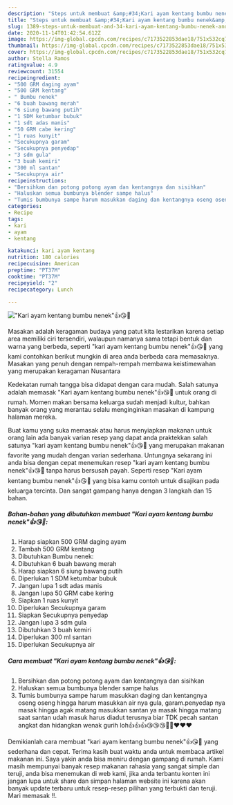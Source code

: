 ```yaml
---
description: "Steps untuk membuat &amp;#34;Kari ayam kentang bumbu nenek&amp;#34;👍😘💯 Terbukti"
title: "Steps untuk membuat &amp;#34;Kari ayam kentang bumbu nenek&amp;#34;👍😘💯 Terbukti"
slug: 1389-steps-untuk-membuat-and-34-kari-ayam-kentang-bumbu-nenek-and-34-terbukti
date: 2020-11-14T01:42:54.612Z
image: https://img-global.cpcdn.com/recipes/c7173522853dae18/751x532cq70/kari-ayam-kentang-bumbu-nenek👍😘💯-foto-resep-utama.jpg
thumbnail: https://img-global.cpcdn.com/recipes/c7173522853dae18/751x532cq70/kari-ayam-kentang-bumbu-nenek👍😘💯-foto-resep-utama.jpg
cover: https://img-global.cpcdn.com/recipes/c7173522853dae18/751x532cq70/kari-ayam-kentang-bumbu-nenek👍😘💯-foto-resep-utama.jpg
author: Stella Ramos
ratingvalue: 4.9
reviewcount: 31554
recipeingredient:
- "500 GRM daging ayam"
- "500 GRM kentang"
- " Bumbu nenek"
- "6 buah bawang merah"
- "6 siung bawang putih"
- "1 SDM ketumbar bubuk"
- "1 sdt adas manis"
- "50 GRM cabe kering"
- "1 ruas kunyit"
- "Secukupnya garam"
- "Secukupnya penyedap"
- "3 sdm gula"
- "3 buah kemiri"
- "300 ml santan"
- "Secukupnya air"
recipeinstructions:
- "Bersihkan dan potong potong ayam dan kentangnya dan sisihkan"
- "Haluskan semua bumbunya blender sampe halus"
- "Tumis bumbunya sampe harum masukkan daging dan kentangnya oseng oseng hingga harum masukkan air nya gula, garam.penyedap nya masak hingga agak matang masukkan santan ya masak hingga matang saat santan udah masuk harus diadut terusnya biar TDK pecah santan angkat dan hidangkan wenak gurih loh👍👍👍😘😘😘💯💯❤️❤️❤️"
categories:
- Recipe
tags:
- kari
- ayam
- kentang

katakunci: kari ayam kentang 
nutrition: 180 calories
recipecuisine: American
preptime: "PT37M"
cooktime: "PT37M"
recipeyield: "2"
recipecategory: Lunch

---
```



![&#34;Kari ayam kentang bumbu nenek&#34;👍😘💯](https://img-global.cpcdn.com/recipes/c7173522853dae18/751x532cq70/kari-ayam-kentang-bumbu-nenek👍😘💯-foto-resep-utama.jpg)

Masakan adalah keragaman budaya yang patut kita lestarikan karena setiap area memiliki ciri tersendiri, walaupun namanya sama tetapi bentuk dan warna yang berbeda, seperti &#34;kari ayam kentang bumbu nenek&#34;👍😘💯 yang kami contohkan berikut mungkin di area anda berbeda cara memasaknya. Masakan yang penuh dengan rempah-rempah membawa keistimewahan yang merupakan keragaman Nusantara



Kedekatan rumah tangga bisa didapat dengan cara mudah. Salah satunya adalah memasak &#34;Kari ayam kentang bumbu nenek&#34;👍😘💯 untuk orang di rumah. Momen makan bersama keluarga sudah menjadi kultur, bahkan banyak orang yang merantau selalu menginginkan masakan di kampung halaman mereka.

Buat kamu yang suka memasak atau harus menyiapkan makanan untuk orang lain ada banyak varian resep yang dapat anda praktekkan salah satunya &#34;kari ayam kentang bumbu nenek&#34;👍😘💯 yang merupakan makanan favorite yang mudah dengan varian sederhana. Untungnya sekarang ini anda bisa dengan cepat menemukan resep &#34;kari ayam kentang bumbu nenek&#34;👍😘💯 tanpa harus bersusah payah.
Seperti resep &#34;Kari ayam kentang bumbu nenek&#34;👍😘💯 yang bisa kamu contoh untuk disajikan pada keluarga tercinta. Dan sangat gampang hanya dengan 3 langkah dan 15 bahan.


<!--inarticleads1-->

##### Bahan-bahan yang dibutuhkan membuat &#34;Kari ayam kentang bumbu nenek&#34;👍😘💯:

1. Harap siapkan 500 GRM daging ayam
1. Tambah 500 GRM kentang
1. Dibutuhkan  Bumbu nenek:
1. Dibutuhkan 6 buah bawang merah
1. Harap siapkan 6 siung bawang putih
1. Diperlukan 1 SDM ketumbar bubuk
1. Jangan lupa 1 sdt adas manis
1. Jangan lupa 50 GRM cabe kering
1. Siapkan 1 ruas kunyit
1. Diperlukan Secukupnya garam
1. Siapkan Secukupnya penyedap
1. Jangan lupa 3 sdm gula
1. Dibutuhkan 3 buah kemiri
1. Diperlukan 300 ml santan
1. Diperlukan Secukupnya air




<!--inarticleads2-->

##### Cara membuat  &#34;Kari ayam kentang bumbu nenek&#34;👍😘💯:

1. Bersihkan dan potong potong ayam dan kentangnya dan sisihkan
1. Haluskan semua bumbunya blender sampe halus
1. Tumis bumbunya sampe harum masukkan daging dan kentangnya oseng oseng hingga harum masukkan air nya gula, garam.penyedap nya masak hingga agak matang masukkan santan ya masak hingga matang saat santan udah masuk harus diadut terusnya biar TDK pecah santan angkat dan hidangkan wenak gurih loh👍👍👍😘😘😘💯💯❤️❤️❤️




Demikianlah cara membuat &#34;kari ayam kentang bumbu nenek&#34;👍😘💯 yang sederhana dan cepat. Terima kasih buat waktu anda untuk membaca artikel makanan ini. Saya yakin anda bisa meniru dengan gampang di rumah. Kami masih mempunyai banyak resep makanan rahasia yang sangat simple dan teruji, anda bisa menemukan di web kami, jika anda terbantu konten ini jangan lupa untuk share dan simpan halaman website ini karena akan banyak update terbaru untuk resep-resep pilihan yang terbukti dan teruji. Mari memasak !!. 

